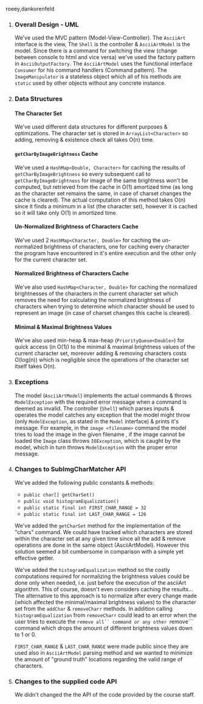 roeey,dankorenfeld

1.
    ### Overall Design - UML
    We've used the MVC pattern (Model-View-Controller).
    The ```AsciiArt``` interface is the view, The ```Shell``` is the controller & ```AsciiArtModel``` is the
    model.
    Since there is a command for switching the view (change between console to html and vice versa) we've used
    the factory pattern in ```AsciiOutputFactory```.
    The ```AsciiArtModel``` uses the functional interface ```Consumer``` for his command handlers
    (Command pattern).
    The ```ImageManipulator``` is a stateless object which all of his methods are ```static``` used by other
    objects without any concrete instance.

2.
    ### Data Structures

    #### The Character Set
    We've used different data structures for different purposes & optimizations.
    The character set is stored in ```ArrayList<Character>``` so adding, removing & existence check all
    takes O(n) time.

    #### ```getCharByImageBrightness``` Cache
    We've used a ```HashMap<Double, Character>``` for caching the results of ```getCharByImageBrightness```
    so every
    subsequent call to ```getCharByImageBrightness``` for image of the same brightness won't be computed, but
    retrieved
    from the cache in O(1) amortized time (as long as the character set remains the same, in case of charset
    changes
    the cache is cleared).
    The actual computation of this method takes O(n) since it finds a minimum in a list (the character set),
    however
    it is cached so it will take only O(1) in amortized time.

    #### Un-Normalized Brightness of Characters Cache
    We've used 2 ```HashMap<Character, Double>``` for caching the un-normalized brightness of characters,
    one for
    caching every character the program have encountered in it's entire execution and the other only for the
    current
    character set.

    #### Normalized Brightness of Characters Cache
    We've also used ```HashMap<Character, Double>``` for caching the normalized brightnesses of the characters
    in
    the current character set which removes the need for calculating the normalized brightness of characters
    when
    trying to determine which character should be used to represent an image (in case of charset changes
    this cache is cleared).

    #### Minimal & Maximal Brightness Values
    We've also used min-heap & max-heap (```PriorityQueue<Double>```) for quick access (in O(1)) to the
    minimal & maximal brightness values of the current character set, moreover adding & removing characters
    costs
    O(log(n)) which is negligible since the operations of the character set itself takes O(n).

3.
    ### Exceptions
    The model (```AsciiArtModel```) implements the actual commands & throws ```ModelException``` with
    the required error message when a command is deemed as invalid.
    The controller (```Shell```) which parses inputs & operates the model catches any exception that the model
    might throw (only ```ModelException```, as stated in the ```Model``` interface) & prints it's message.
    For example, in the ```image <filename>``` command the model tries to load the image in the given filename
    , if the
    image cannot be loaded the ```Image``` class throws ```IOException```, which is caught by the model, which
     in turn
    throws ```ModelException``` with the proper error message.

4.
    ### Changes to SubImgCharMatcher API
    We've added the following public constants & methods:
    * ```public char[] getCharSet()```
    * ```public void histogramEqualization()```
    * ```public static final int FIRST_CHAR_RANGE = 32```
    * ```public static final int LAST_CHAR_RANGE = 126```

    We've added the ```getCharSet``` method for the implementation of the "chars" command.
    We could have tracked which characters are stored within the character set at any
    given time since all the add & remove operations are done in the same object (AsciiArtModel).
    However this solution seemed a bit cumbersome in comparison with a simple yet effective getter.

    We've added the ```histogramEqualization``` method so the costly computations required for normalizing
    the brightness values could be done only when needed, i.e. just before the execution of the asciiArt
    algorithm.
    This of course, doesn't even considers caching the results...
    The alternative to this approach is to normalize after every change made
    (which affected the minimal/maximal
    brightness values) to the character set from the ```addChar``` & ```removeCharr``` methods.
    In addition calling ```histogramEqualization``` from ```removeCharr``` could lead to an error when the
    user tries to execute the ```remove all`` command or any other ```remove``` command which drops the amount
    of different brightness values down to 1 or 0.

    ```FIRST_CHAR_RANGE``` & ```LAST_CHAR_RANGE``` were made public since they are used also in
    ```AsciiArtModel```
    parsing method and we wanted to minimize the amount of "ground truth" locations regarding the valid range
    of characters.
5.
    ### Changes to the supplied code API
    We didn't changed the the API of the code provided by the course staff.